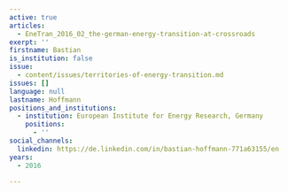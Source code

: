 ```yaml
---
active: true
articles:
  - EneTran_2016_02_the-german-energy-transition-at-crossroads
exerpt: ''
firstname: Bastian
is_institution: false
issue:
  - content/issues/territories-of-energy-transition.md
issues: []
language: null
lastname: Hoffmann
positions_and_institutions:
  - institution: European Institute for Energy Research, Germany
    positions:
      - ''
social_channels:
  linkedin: https://de.linkedin.com/in/bastian-hoffmann-771a63155/en
years:
  - 2016

---
```

